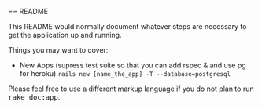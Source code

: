 == README

This README would normally document whatever steps are necessary to get the
application up and running.

Things you may want to cover:

* New Apps (supress test suite so that you can add rspec & and use pg for heroku)
   `rails new [name_the_app] -T --database=postgresql`


Please feel free to use a different markup language if you do not plan to run
<tt>rake doc:app</tt>.
